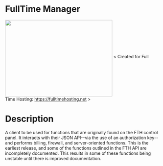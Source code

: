 # FullTime Manager
<img src="https://hostadvice.com/wp-content/uploads/2018/02/logo-8.png" width="350" height="250" align="middle"></img>
< Created for Full Time Hosting: https://fulltimehosting.net >



# Description
A client to be used for functions that are originally found on the FTH control panel. It interacts with their JSON API--via the use of an authorization key--and performs billing, firewall, and server-oriented functions. This is the earliest release, and some of the functions outlined in the FTH API are incompletely documented. This results in some of these functions being unstable until there is improved documentation.

